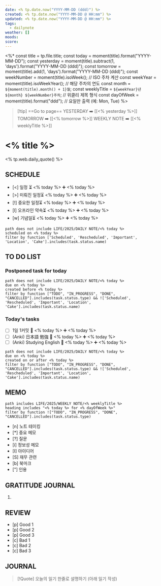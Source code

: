 ```yaml
---
date: <% tp.date.now("YYYY-MM-DD (ddd)") %>
created: <% tp.date.now("YYYY-MM-DD @ HH:mm") %>
updated: <% tp.date.now("YYYY-MM-DD @ HH:mm") %>
tags:
  - dailynote
weather: []
moods: 
score:
---
```

<%*
const title = tp.file.title;
const today = moment(title).format("YYYY-MM-DD");
const yesterday = moment(title).subtract(1, 'days').format("YYYY-MM-DD (ddd)");
const tomorrow = moment(title).add(1, 'days').format("YYYY-MM-DD (ddd)");
const weekNumber = moment(title).isoWeek(); // ISO 주차 계산
const weekYear = moment(title).isoWeekYear(); // 해당 주차의 연도
const month = `${moment(title).month() + 1}월`;
const weeklyTitle = `${weekYear}년 ${month} ${weekNumber}주차`; // 위클리 제목 형식
const dayOfWeek = moment(title).format("ddd"); // 요일만 출력 (예: Mon, Tue)
%>
> [!tip] ==Go to page==
YESTERDAY ➡️ [[<% yesterday %>]]
TOMORROW ➡️ [[<% tomorrow %>]]
WEEKLY NOTE ➡️ [[<% weeklyTitle %>]]

# <% title %>
<% tp.web.daily_quote() %>

## SCHEDULE
- [<] 일정 ⏳ <% today %> ➕ <% today %>
- [>] 미뤄진 일정⏳ <% today %> ➕ <% today %>
- [!] 중요한 일정⏳ <% today %> ➕ <% today %>
- [l] 오프라인 약속⏳ <% today %> ➕ <% today %>
- [w] 기념일⏳ <% today %> ➕ <% today %>
```tasks
path does not include LIFE/2025/DAILY NOTE/<% today %>
scheduled on <% today %>
filter by function ['Scheduled', 'Rescheduled', 'Important', 'Location', 'Cake'].includes(task.status.name)
```


## TO DO LIST
### Postponed task for today
```tasks
path does not include LIFE/2025/DAILY NOTE/<% today %>
due on <% today %>
created before <% today %>
filter by function ["TODO", "IN_PROGRESS", "DONE", "CANCELLED"].includes(task.status.type) && !['Scheduled', 'Rescheduled', 'Important', 'Location', 'Cake'].includes(task.status.name)
```
### Today's tasks
- [ ] 1일 1커밋 📅 <% today %> ➕ <% today %>
- [ ] (Anki) 日本語 勉強 📅 <% today %> ➕ <% today %>
- [ ] (Anki) Studying English 📅 <% today %> ➕ <% today %>
```tasks
path does not include LIFE/2025/DAILY NOTE/<% today %>
due on <% today %>
created on or after <% today %>
filter by function ["TODO", "IN_PROGRESS", "DONE", "CANCELLED"].includes(task.status.type) && !['Scheduled', 'Rescheduled', 'Important', 'Location', 'Cake'].includes(task.status.name)
```


## MEMO
```tasks
path includes LIFE/2025/WEEKLY NOTE/<% weeklyTitle %>
heading includes "<% today %> for <% dayOfWeek %>"
filter by function !["TODO", "IN_PROGRESS", "DONE", "CANCELLED"].includes(task.status.type)
```
- [n] 노트 테이킹
- [*] 중요 메모
- [?] 질문
- [i] 정보성 메모
- [I] 아이디어
- [S] 재무 관련
- [b] 북마크
- ["] 인용

## GRATITUDE JOURNAL
1. 

## REVIEW
- [p] Good 1
- [p] Good 2
- [p] Good 3
- [c] Bad 1
- [c] Bad 2
- [c] Bad 3

## JOURNAL
> [!Quote] 오늘의 일기 한줄로 설명하기 (아래 일기 작성)
> 
